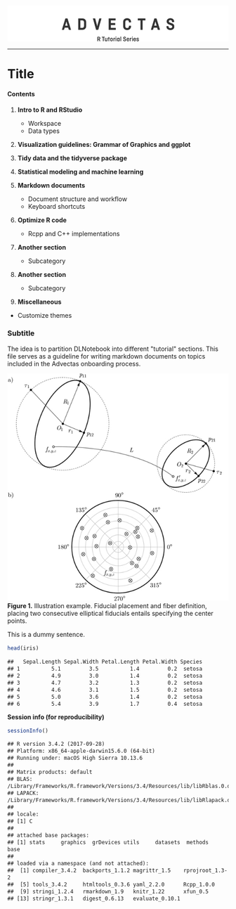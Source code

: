 
<center>
<img src="r_tut_series.png" />
</center>

------------------------------------------------------------------------

Title
=====

#### <b>Contents</b>

1.  <b>Intro to R and RStudio</b>
    -   Workspace
    -   Data types
2.  <b>Visualization guidelines: Grammar of Graphics and ggplot</b>

3.  <b>Tidy data and the tidyverse package</b>

4.  <b>Statistical modeling and machine learning</b>

5.  <b>Markdown documents</b>
    -   Document structure and workflow
    -   Keyboard shortcuts
6.  <b>Optimize R code</b>
    -   Rcpp and C++ implementations
7.  <b>Another section</b>
    -   Subcategory
8.  <b>Another section</b>
    -   Subcategory
9.  <b>Miscellaneous</b>

-   Customize themes

### Subtitle

The idea is to partition DLNotebook into different "tutorial" sections. This file serves as a guideline for writing markdown documents on topics included in the Advectas onboarding process.
<center>
<img src="illustration_test.jpg" />
</center>
<b>Figure 1.</b> Illustration example. Fiducial placement and fiber definition, placing two consecutive elliptical fiducials entails specifying the center points.

This is a dummy sentence.

``` r
head(iris)
```

    ##   Sepal.Length Sepal.Width Petal.Length Petal.Width Species
    ## 1          5.1         3.5          1.4         0.2  setosa
    ## 2          4.9         3.0          1.4         0.2  setosa
    ## 3          4.7         3.2          1.3         0.2  setosa
    ## 4          4.6         3.1          1.5         0.2  setosa
    ## 5          5.0         3.6          1.4         0.2  setosa
    ## 6          5.4         3.9          1.7         0.4  setosa

<b>Session info (for reproducibility)</b>

``` r
sessionInfo()
```

    ## R version 3.4.2 (2017-09-28)
    ## Platform: x86_64-apple-darwin15.6.0 (64-bit)
    ## Running under: macOS High Sierra 10.13.6
    ## 
    ## Matrix products: default
    ## BLAS: /Library/Frameworks/R.framework/Versions/3.4/Resources/lib/libRblas.0.dylib
    ## LAPACK: /Library/Frameworks/R.framework/Versions/3.4/Resources/lib/libRlapack.dylib
    ## 
    ## locale:
    ## [1] C
    ## 
    ## attached base packages:
    ## [1] stats     graphics  grDevices utils     datasets  methods   base     
    ## 
    ## loaded via a namespace (and not attached):
    ##  [1] compiler_3.4.2  backports_1.1.2 magrittr_1.5    rprojroot_1.3-2
    ##  [5] tools_3.4.2     htmltools_0.3.6 yaml_2.2.0      Rcpp_1.0.0     
    ##  [9] stringi_1.2.4   rmarkdown_1.9   knitr_1.22      xfun_0.5       
    ## [13] stringr_1.3.1   digest_0.6.13   evaluate_0.10.1
